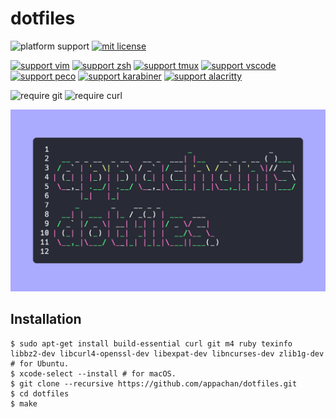 # dotfiles

![platform support](https://img.shields.io/badge/platform-macOS%20%7C%20Linux-lightgrey)
[![mit license](https://img.shields.io/github/license/appachan/dotfiles)](https://github.com/appachan/dotfiles/blob/master/LICENSE)

[![support vim](https://img.shields.io/badge/support-vim-brightgreen.svg)](https://www.vim.org)
[![support zsh](https://img.shields.io/badge/support-zsh-blue.svg)](https://www.zsh.org/)
[![support tmux](https://img.shields.io/badge/support-tmux-green.svg)](https://github.com/tmux/tmux)
[![support vscode](https://img.shields.io/badge/support-vscode-blue.svg)](https://github.com/microsoft/vscode)
[![support peco](https://img.shields.io/badge/support-peco-green.svg)](https://github.com/peco/peco)
[![support karabiner](https://img.shields.io/badge/support-karabiner-green.svg)](https://github.com/tekezo/Karabiner-Elements)
[![support alacritty](https://img.shields.io/badge/support-alacritty-green.svg)](https://github.com/jwilm/alacritty)

![require git](https://img.shields.io/badge/requirements-git-blue)
![require curl](https://img.shields.io/badge/requirements-curl-blue)

![eyecatch](https://raw.githubusercontent.com/appachan/dotfiles/bdb7f5e972518795df6db56298ad628cb07833ed/doc/eyecatch.png)

## Installation

```
$ sudo apt-get install build-essential curl git m4 ruby texinfo libbz2-dev libcurl4-openssl-dev libexpat-dev libncurses-dev zlib1g-dev # for Ubuntu.
$ xcode-select --install # for macOS.
$ git clone --recursive https://github.com/appachan/dotfiles.git
$ cd dotfiles
$ make
```
